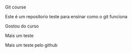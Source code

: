 Git course

Este é um repositorio teste para ensinar como o git funciona

Gostou do curso

Mais um teste

Mais um teste pelo github
